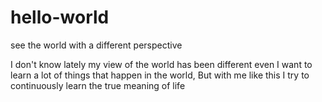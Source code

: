 # hello-world
see the world with a different perspective

I don't know lately my view of the world has been different even I want to learn a lot of things that happen in the world, But with me like this I try to continuously learn the true meaning of life
